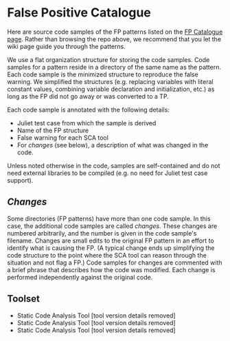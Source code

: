 # False Positive Catalogue

Here are source code samples of the FP patterns listed on the [FP Catalogue page](https://github.com/SEDS/mangrove-catalogue/wiki/FP-Catalogue). Rather than browsing the repo above, we recommend that you let the wiki page guide you through the patterns.

We use a flat organization structure for storing the code samples. Code samples for a pattern reside in a directory of the same name as the pattern. Each code sample is the minimized structure to reproduce the false warning. We simplified the structures (e.g. replacing variables with literal constant values, combining variable declaration and initialization, etc.) as long as the FP did not go away or was converted to a TP.

Each code sample is annotated with the following details:

* Juliet test case from which the sample is derived
* Name of the FP structure
* False warning for each SCA tool
* For *changes* (see below), a description of what was changed in the code.

Unless noted otherwise in the code, samples are self-contained and do not need external libraries to be compiled (e.g. no need for Juliet test case support).

## *Changes*

Some directories (FP patterns) have more than one code sample. In this case, the additional code samples are called *changes*. These changes are numbered arbitrarily, and the number is given in the code sample's filename. Changes are small edits to the original FP pattern in an effort to identify what is causing the FP. (A typical change ends up simplifying the code structure to the point where the SCA tool can reason through the situation and not flag a FP.) Code samples for changes are commented with a brief phrase that describes how the code was modified. Each change is performed independently against the original code.

## Toolset

* Static Code Analysis Tool [tool version details removed]
* Static Code Analysis Tool [tool version details removed]
* Static Code Analysis Tool [tool version details removed]
